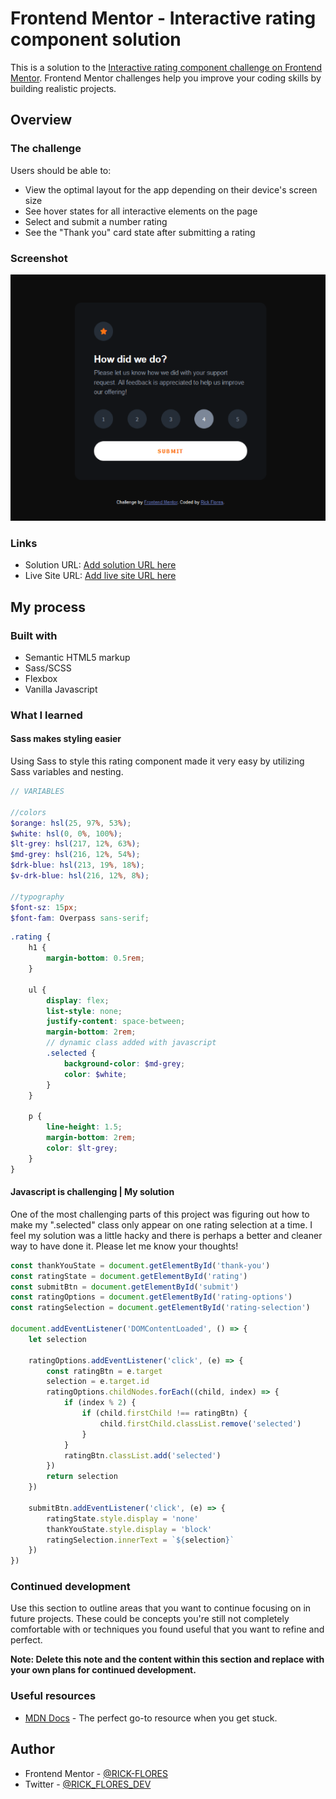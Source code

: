 # Frontend Mentor - Interactive rating component solution

This is a solution to the [Interactive rating component challenge on Frontend Mentor](https://www.frontendmentor.io/challenges/interactive-rating-component-koxpeBUmI). Frontend Mentor challenges help you improve your coding skills by building realistic projects.

## Overview

### The challenge

Users should be able to:

- View the optimal layout for the app depending on their device's screen size
- See hover states for all interactive elements on the page
- Select and submit a number rating
- See the "Thank you" card state after submitting a rating

### Screenshot

![](./images/solution-images/solution-01.png)

### Links

- Solution URL: [Add solution URL here](https://your-solution-url.com)
- Live Site URL: [Add live site URL here](https://rick-flores.github.io/Frontend-Mentor_Interactive-Rating-Component/)

## My process

### Built with

- Semantic HTML5 markup
- Sass/SCSS
- Flexbox
- Vanilla Javascript

### What I learned

#### Sass makes styling easier

Using Sass to style this rating component made it very easy by utilizing Sass variables and nesting.

```scss
// VARIABLES

//colors
$orange: hsl(25, 97%, 53%);
$white: hsl(0, 0%, 100%);
$lt-grey: hsl(217, 12%, 63%);
$md-grey: hsl(216, 12%, 54%);
$drk-blue: hsl(213, 19%, 18%);
$v-drk-blue: hsl(216, 12%, 8%);

//typography
$font-sz: 15px;
$font-fam: Overpass sans-serif;
```

```scss
.rating {
	h1 {
		margin-bottom: 0.5rem;
	}

	ul {
		display: flex;
		list-style: none;
		justify-content: space-between;
		margin-bottom: 2rem;
		// dynamic class added with javascript
		.selected {
			background-color: $md-grey;
			color: $white;
		}
	}

	p {
		line-height: 1.5;
		margin-bottom: 2rem;
		color: $lt-grey;
	}
}
```

#### Javascript is challenging | My solution

One of the most challenging parts of this project was figuring out how to make my ".selected" class only appear on one rating selection at a time. I feel my solution was a little hacky and there is perhaps a better and cleaner way to have done it. Please let me know your thoughts!

```js
const thankYouState = document.getElementById('thank-you')
const ratingState = document.getElementById('rating')
const submitBtn = document.getElementById('submit')
const ratingOptions = document.getElementById('rating-options')
const ratingSelection = document.getElementById('rating-selection')

document.addEventListener('DOMContentLoaded', () => {
	let selection

	ratingOptions.addEventListener('click', (e) => {
		const ratingBtn = e.target
		selection = e.target.id
		ratingOptions.childNodes.forEach((child, index) => {
			if (index % 2) {
				if (child.firstChild !== ratingBtn) {
					child.firstChild.classList.remove('selected')
				}
			}
			ratingBtn.classList.add('selected')
		})
		return selection
	})

	submitBtn.addEventListener('click', (e) => {
		ratingState.style.display = 'none'
		thankYouState.style.display = 'block'
		ratingSelection.innerText = `${selection}`
	})
})
```

### Continued development

Use this section to outline areas that you want to continue focusing on in future projects. These could be concepts you're still not completely comfortable with or techniques you found useful that you want to refine and perfect.

**Note: Delete this note and the content within this section and replace with your own plans for continued development.**

### Useful resources

- [MDN Docs](https://developer.mozilla.org/) - The perfect go-to resource when you get stuck.

## Author

- Frontend Mentor - [@RICK-FLORES](https://www.frontendmentor.io/profile/RICK-FLORES)
- Twitter - [@RICK_FLORES_DEV](https://www.twitter.com/RICK_FLORES_DEV)
